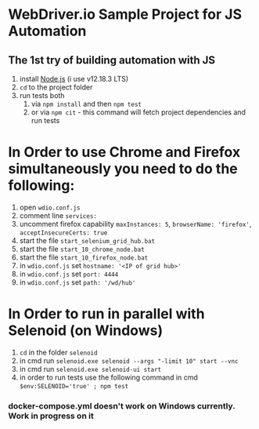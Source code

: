 # WebDriver.io Sample Project for JS Automation
## The 1st try of building automation with JS

1. install [Node.js][link] (i use v12.18.3 LTS)
2. `cd` to the project folder
3. run tests both
    1. via `npm install` and then `npm test`
    2. or via `npm cit` - this command will fetch project dependencies and run tests

 # In Order to use Chrome and Firefox simultaneously you need to do the following:
1. open `wdio.conf.js`
2. comment line `services:`
3. uncomment firefox capability `maxInstances: 5`, `browserName: 'firefox'`, `acceptInsecureCerts: true`
4. start the file `start_selenium_grid_hub.bat`
5. start the file `start_10_chrome_node.bat`
6. start the file `start_10_firefox_node.bat`
7. in `wdio.conf.js` set `hostname: '<IP of grid hub>'`
8. in `wdio.conf.js` set `port: 4444`
9. in `wdio.conf.js` set `path: '/wd/hub'`

 # In Order to run in parallel with Selenoid (on Windows)
 1. `cd` in the folder `selenoid`
 2. in cmd run `selenoid.exe selenoid --args "-limit 10" start --vnc`
 3. in cmd run `selenoid.exe selenoid-ui start`
 4. in order to run tests use the following command in cmd `$env:SELENOID='true' ; npm test`

 ### docker-compose.yml doesn't work on Windows currently. Work in progress on it

[link]: https://nodejs.org/dist/v12.18.3/node-v12.18.3-x64.msi

